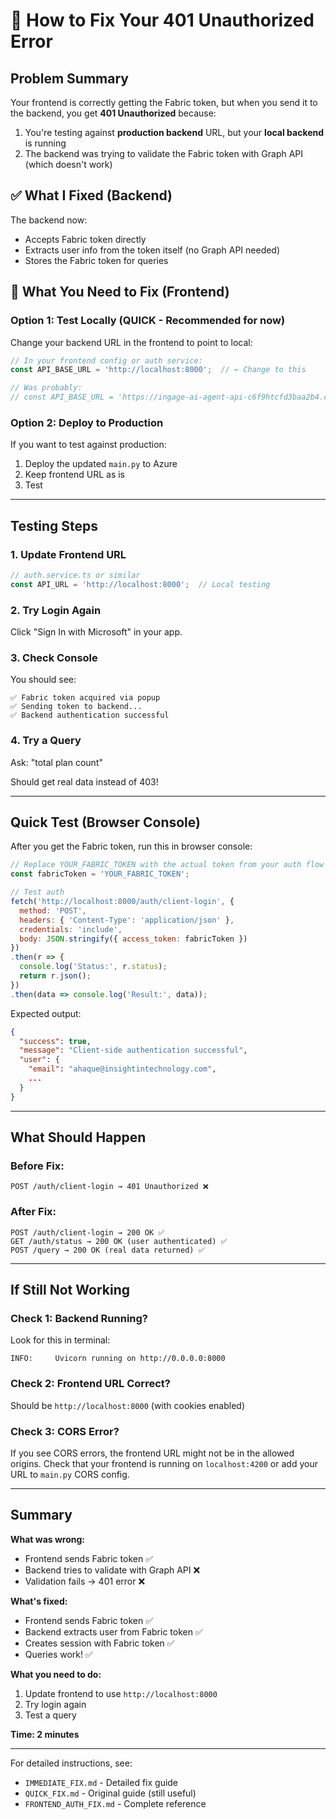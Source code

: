# 🎯 How to Fix Your 401 Unauthorized Error

## Problem Summary
Your frontend is correctly getting the Fabric token, but when you send it to the backend, you get **401 Unauthorized** because:
1. You're testing against **production backend** URL, but your **local backend** is running
2. The backend was trying to validate the Fabric token with Graph API (which doesn't work)

## ✅ What I Fixed (Backend)
The backend now:
- Accepts Fabric token directly
- Extracts user info from the token itself (no Graph API needed)
- Stores the Fabric token for queries

## 🔧 What You Need to Fix (Frontend)

### Option 1: Test Locally (QUICK - Recommended for now)

Change your backend URL in the frontend to point to local:

```typescript
// In your frontend config or auth service:
const API_BASE_URL = 'http://localhost:8000';  // ← Change to this

// Was probably:
// const API_BASE_URL = 'https://ingage-ai-agent-api-c6f9htcfd3baa2b4.canadacentral-01.azurewebsites.net';
```

### Option 2: Deploy to Production

If you want to test against production:
1. Deploy the updated `main.py` to Azure
2. Keep frontend URL as is
3. Test

---

## Testing Steps

### 1. Update Frontend URL
```typescript
// auth.service.ts or similar
const API_URL = 'http://localhost:8000';  // Local testing
```

### 2. Try Login Again
Click "Sign In with Microsoft" in your app.

### 3. Check Console
You should see:
```
✅ Fabric token acquired via popup
✅ Sending token to backend...
✅ Backend authentication successful
```

### 4. Try a Query
Ask: "total plan count"

Should get real data instead of 403!

---

## Quick Test (Browser Console)

After you get the Fabric token, run this in browser console:

```javascript
// Replace YOUR_FABRIC_TOKEN with the actual token from your auth flow
const fabricToken = 'YOUR_FABRIC_TOKEN';

// Test auth
fetch('http://localhost:8000/auth/client-login', {
  method: 'POST',
  headers: { 'Content-Type': 'application/json' },
  credentials: 'include',
  body: JSON.stringify({ access_token: fabricToken })
})
.then(r => {
  console.log('Status:', r.status);
  return r.json();
})
.then(data => console.log('Result:', data));
```

Expected output:
```json
{
  "success": true,
  "message": "Client-side authentication successful",
  "user": {
    "email": "ahaque@insightintechnology.com",
    ...
  }
}
```

---

## What Should Happen

### Before Fix:
```
POST /auth/client-login → 401 Unauthorized ❌
```

### After Fix:
```
POST /auth/client-login → 200 OK ✅
GET /auth/status → 200 OK (user authenticated) ✅
POST /query → 200 OK (real data returned) ✅
```

---

## If Still Not Working

### Check 1: Backend Running?
Look for this in terminal:
```
INFO:     Uvicorn running on http://0.0.0.0:8000
```

### Check 2: Frontend URL Correct?
Should be `http://localhost:8000` (with cookies enabled)

### Check 3: CORS Error?
If you see CORS errors, the frontend URL might not be in the allowed origins. Check that your frontend is running on `localhost:4200` or add your URL to `main.py` CORS config.

---

## Summary

**What was wrong:**
- Frontend sends Fabric token ✅
- Backend tries to validate with Graph API ❌
- Validation fails → 401 error ❌

**What's fixed:**
- Frontend sends Fabric token ✅
- Backend extracts user from Fabric token ✅
- Creates session with Fabric token ✅
- Queries work! ✅

**What you need to do:**
1. Update frontend to use `http://localhost:8000`
2. Try login again
3. Test a query

**Time: 2 minutes**

---

For detailed instructions, see:
- `IMMEDIATE_FIX.md` - Detailed fix guide
- `QUICK_FIX.md` - Original guide (still useful)
- `FRONTEND_AUTH_FIX.md` - Complete reference
